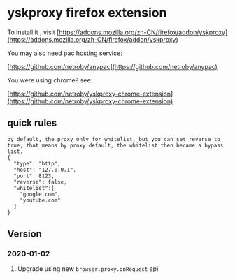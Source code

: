 # yskproxy firefox extension

To install it , visit [https://addons.mozilla.org/zh-CN/firefox/addon/yskproxy](https://addons.mozilla.org/zh-CN/firefox/addon/yskproxy)

You may also need pac hosting service:

[https://github.com/netroby/anypac](https://github.com/netroby/anypac)

You were using chrome? see:

[https://github.com/netroby/yskproxy-chrome-extension](https://github.com/netroby/yskproxy-chrome-extension)


## quick rules

```
by default, the proxy only for whitelist, but you can set reverse to true, that means by proxy default, the whitelist then became a bypass list.
{
  "type": "http",
  "host": "127.0.0.1", 
  "port": 8123,
  "reverse": false,
  "whitelist":[
    "google.com",
    "youtube.com"
  ]
}
```

## Version

### 2020-01-02

1. Upgrade using new `browser.proxy.onRequest` api
